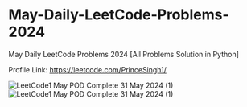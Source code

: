 # May-Daily-LeetCode-Problems-2024

May Daily LeetCode Problems 2024 [All Problems Solution in Python]

Profile Link: https://leetcode.com/PrinceSingh1/

![LeetCode1 May POD Complete 31 May 2024 (1)](https://github.com/PrinceSinghhub/May-Daily-LeetCode-Problems-2024/assets/71000042/f6e20394-9b6a-4965-9a32-36e1cc93bd57)
![LeetCode1 May POD Complete 31 May 2024 (1)](https://github.com/PrinceSinghhub/May-Daily-LeetCode-Problems-2024/assets/71000042/b8604bd9-59e6-4151-aec1-bbd9f7bb32a4)
